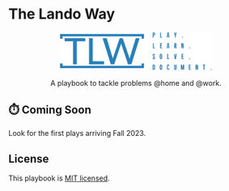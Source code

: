 # The Lando Way

<div align="center">
  <img alt="The Lando Way Logo" src="./assets/logos/transparent-bg_blue.png" width="300px" /><br/>
  <p>A playbook to tackle problems @home and @work.</p>
</div>

## ⏱️ Coming Soon

Look for the first plays arriving Fall 2023.

## License

This playbook is [MIT licensed](./LICENSE).
